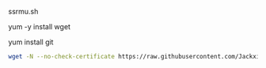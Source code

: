 ssrmu.sh

yum -y install wget

yum install git

``` bash
wget -N --no-check-certificate https://raw.githubusercontent.com/Jackxiachn/shadowsocksR/master/ssrmu.sh && chmod +x ssrmu.sh && bash ssrmu.shssrmu.shssrmu.sh
```
